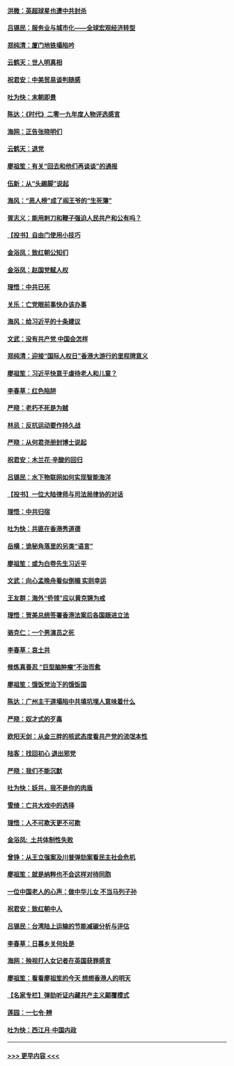 #### [洪微：英超球星也遭中共封杀](../pages/nsc993/n11727243.md?t=12180001) 
#### [吕锡民：服务业与城市化——全球宏观经济转型](../pages/nsc993/n11725845.md?t=12180001) 
#### [郑纯清：厦门地铁塌陷吟](../pages/nsc993/n11725813.md?t=12180001) 
#### [云鹤天：世人明真相](../pages/nsc993/n11725621.md?t=12180001) 
#### [祝君安：中美贸易谈判随感](../pages/nsc993/n11725609.md?t=12180001) 
#### [吐为快：末朝即景](../pages/nsc993/n11723365.md?t=12180001) 
#### [陈达：《时代》二零一九年度人物评选感言](../pages/nsc993/n11723337.md?t=12180001) 
#### [海网：正告张晓明们](../pages/nsc993/n11723228.md?t=12180001) 
#### [云鹤天：退党](../pages/nsc993/n11723056.md?t=12180001) 
#### [廖祖笙：有关“回去和他们再谈谈”的通报](../pages/nsc993/n11722442.md?t=12180001) 
#### [伍新：从“头踢脚”说起](../pages/nsc993/n11722429.md?t=12180001) 
#### [海风：“恶人榜”成了阎王爷的“生死簿”](../pages/nsc993/n11722272.md?t=12180001) 
#### [胥志义：能用剌刀和鞭子强迫人民共产和公有吗？](../pages/nsc993/n11720569.md?t=12180001) 
#### [【投书】自由门使用小技巧](../pages/nsc993/n11720180.md?t=12180001) 
#### [金浴凤：致红朝公知们](../pages/nsc993/n11720563.md?t=12180001) 
#### [金浴凤：赵国党赋人权](../pages/nsc993/n11720533.md?t=12180001) 
#### [理悟：中共已死](../pages/nsc993/n11720233.md?t=12180001) 
#### [关乐：亡党眼前事快办该办事](../pages/nsc993/n11719160.md?t=12180001) 
#### [海风：给习近平的十条建议](../pages/nsc993/n11717616.md?t=12180001) 
#### [文武：没有共产党 中国会怎样](../pages/nsc993/n11717584.md?t=12180001) 
#### [郑纯清：迎接“国际人权日”香港大游行的里程牌意义](../pages/nsc993/n11717417.md?t=12180001) 
#### [廖祖笙：习近平快意于虐待老人和儿童？](../pages/nsc993/n11715313.md?t=12180001) 
#### [李春草：红色陷阱](../pages/nsc993/n11715029.md?t=12180001) 
#### [严晓：老朽不死是为贼](../pages/nsc993/n11712910.md?t=12180001) 
#### [林忌：反抗运动要作持久战](../pages/nsc993/n11712623.md?t=12180001) 
#### [严晓：从何君尧册封博士说起](../pages/nsc993/n11712465.md?t=12180001) 
#### [祝君安：木兰花·辛酸的回归](../pages/nsc993/n11712381.md?t=12180001) 
#### [吕锡民：水下物联网如何实现智能海洋](../pages/nsc993/n11711158.md?t=12180001) 
#### [【投书】一位大陆律师与司法局律协的对话](../pages/nsc993/n11709675.md?t=12180001) 
#### [理悟：中共归宿](../pages/nsc993/n11710059.md?t=12180001) 
#### [吐为快：共匪在香港秀道德](../pages/nsc993/n11709979.md?t=12180001) 
#### [岳横：诡秘角落里的另类“语言”](../pages/nsc993/n11709792.md?t=12180001) 
#### [廖祖笙：或为白卷先生习近平](../pages/nsc993/n11708330.md?t=12180001) 
#### [文武：向心孟晚舟看似倒楣 实则幸运](../pages/nsc993/n11708236.md?t=12180001) 
#### [王友群：海外“侨领”应以黄克锵为戒](../pages/nsc993/n11706176.md?t=12180001) 
#### [理悟：贺美总统签署香港法案后各国跟进立法](../pages/nsc993/n11706853.md?t=12180001) 
#### [骆克仁：一个男演员之死](../pages/nsc993/n11706677.md?t=12180001) 
#### [李春草：哀土共](../pages/nsc993/n11706255.md?t=12180001) 
#### [修炼真善忍 “巨型脑肿瘤”不治而愈](../pages/nsc993/n11705340.md?t=12180001) 
#### [廖祖笙：饿饭党治下的饿饭国](../pages/nsc993/n11705085.md?t=12180001) 
#### [陈达：广州主干道塌陷中共填坑埋人意味着什么](../pages/nsc993/n11705046.md?t=12180001) 
#### [严晓：奴才式的歹毒](../pages/nsc993/n11704826.md?t=12180001) 
#### [欧阳天剑：从金三胖的核武态度看共产党的流氓本性](../pages/nsc993/n11702238.md?t=12180001) 
#### [陆客：找回初心 退出邪党](../pages/nsc993/n11702213.md?t=12180001) 
#### [严晓：我们不能沉默](../pages/nsc993/n11702110.md?t=12180001) 
#### [吐为快：妖共，我不是你的肉盾](../pages/nsc993/n11701366.md?t=12180001) 
#### [雪绮：亡共大戏中的选择](../pages/nsc993/n11699922.md?t=12180001) 
#### [理悟：人不可欺天更不可欺](../pages/nsc993/n11699657.md?t=12180001) 
#### [金浴凤:  土共体制性失败](../pages/nsc993/n11699361.md?t=12180001) 
#### [曾铮：从王立强案及川普弹劾案看民主社会危机](../pages/nsc993/n11699318.md?t=12180001) 
#### [廖祖笙：就是纳粹也不会这样对待同胞](../pages/nsc993/n11697658.md?t=12180001) 
#### [一位中国老人的心声：做中华儿女 不当马列子孙](../pages/nsc993/n11697525.md?t=12180001) 
#### [祝君安：致红朝中人](../pages/nsc993/n11697518.md?t=12180001) 
#### [吕锡民：台湾陆上运输的节能减碳分析与评估](../pages/nsc993/n11694983.md?t=12180001) 
#### [李春草：日暮乡关何处是](../pages/nsc993/n11694805.md?t=12180001) 
#### [海网：殃视打人女记者在英国获罪感言](../pages/nsc993/n11693832.md?t=12180001) 
#### [廖祖笙：看看廖祖笙的今天 想想香港人的明天](../pages/nsc993/n11693707.md?t=12180001) 
#### [【名家专栏】弹劾听证内藏共产主义颠覆模式](../pages/nsc993/n11693563.md?t=12180001) 
#### [莲园：一七令‧辨](../pages/nsc993/n11692558.md?t=12180001) 
#### [吐为快：西江月·中国内政](../pages/nsc993/n11692071.md?t=12180001) 

----
#### [ >>> 更早内容 <<< ](../indexes/nsc993-earlier.md)
